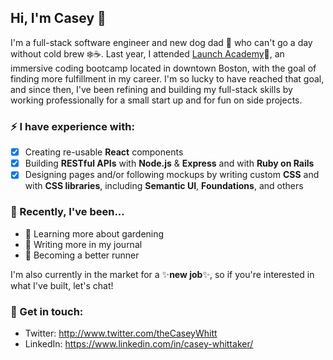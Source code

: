## Hi, I'm Casey 👋

I'm a full-stack software engineer and new dog dad :dog: who can't go a day without cold brew :snowflake::coffee:. Last year, I attended [Launch Academy](http://www.launchacademy.com):rocket:, an immersive coding bootcamp located in downtown Boston, with the goal of finding more fulfillment in my career. I'm so lucky to have reached that goal, and since then, I've been refining and building my full-stack skills by working professionally for a small start up and for fun on side projects.

### :zap: I have experience with:
- [x] Creating re-usable **React** components
- [x] Building **RESTful APIs** with **Node.js** & **Express** and with **Ruby on Rails**
- [x] Designing pages and/or following mockups by writing custom **CSS** and with **CSS libraries**, including **Semantic UI**, **Foundations**, and others

### :eyes: Recently, I've been...
- :seedling: Learning more about gardening
- :notebook_with_decorative_cover: Writing more in my journal
- :running: Becoming a better runner

I'm also currently in the market for a :sparkles:**new job**:sparkles:, so if you're interested in what I've built, let's chat!

### :speech_balloon: Get in touch:
- Twitter: http://www.twitter.com/theCaseyWhitt
- LinkedIn: https://www.linkedin.com/in/casey-whittaker/
